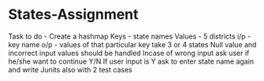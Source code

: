 # States-Assignment

Task to do - 
Create a hashmap 
Keys - state names
Values - 5 districts 
i/p - key name 
o/p - values of that particular key take 3 or 4 states 
Null value and incorrect input values should be handled Incase of wrong input
ask user if he/she want to continue Y/N If user input is Y
ask to enter state name again and write Junits also with 2 test cases

